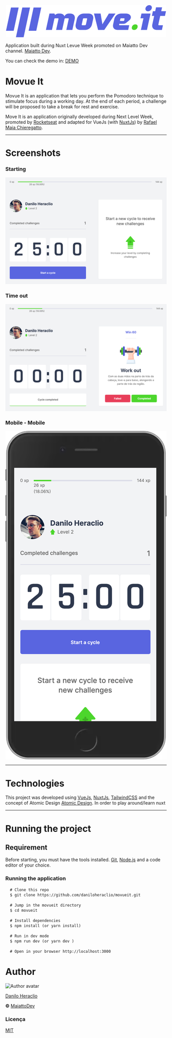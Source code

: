 <p align="center">
  <img alt="Logo - Movueit" src="static/logo-full.svg">
</p>

Application built during Nuxt Levue Week promoted on Maiatto Dev channel. [Maiatto Dev](https://www.youtube.com/channel/UCWRzzG0D8OwMVu6FKKpHzIA).

You can check the demo in: [DEMO](https://movueit-nuxt-rho.vercel.app/)

# Movue It

Movue It is an application that lets you perform the Pomodoro technique to stimulate focus during a working day. At the end of each period, a challenge will be proposed to take a break for rest and exercise.

Move It is an application originally developed during Next Level Week, promoted by [Rocketseat](https://rocketseat.com.br/) and adapted for VueJs (with [NuxtJs](https://nuxtjs.org/)) by [Rafael Maia Chieregatto](https://github.com/rafaelmaiach).

---

# Screenshots

### Starting

<img alt="Starting" src="assets/screenshots/movueit_start.png">

### Time out

<img alt="Time out" src="assets/screenshots/movueit_prompt.png">

### Mobile - Mobile

<p align="center">
  <img alt="Mobile" src="assets/screenshots/movueit_mobile.png">
</p>

---

# Technologies

This project was developed using [VueJs](https://vuejs.org/), [NuxtJs](https://nuxtjs.org/), [TailwindCSS](https://tailwindcss.com/) and the concept of Atomic Design [Atomic Design](https://bradfrost.com/blog/post/atomic-web-design/). In order to play around/learn nuxt

---

# Running the project

## Requirement

Before starting, you must have the tools installed. [Git](https://git-scm.com/), [Node.js](https://nodejs.org/en/) and a code editor of your choice.

### Running the application

```
  # Clone this repo
  $ git clone https://github.com/daniloheraclio/movueit.git

  # Jump in the movueit directory
  $ cd movueit

  # Install dependencies
  $ npm install (or yarn install)

  # Run in dev mode
  $ npm run dev (or yarn dev )

  # Open in your browser http://localhost:3000
```

# Author

<img src="https://github.com/daniloheraclio.png" width="80px" alt="Author avatar">

[Danilo Heraclio](https://github.com/daniloheraclio)

**&copy;** [MaiattoDev](https://www.youtube.com/watch?v=VbkFOWw4yeY&list=PL6GSB1I1APjqS1ligyQwHeVT0sAOWNkWH&ab_channel=MaiattoDev)

### Licença

[MIT](https://github.com/ederwms/movueit/blob/main/LICENSE)
